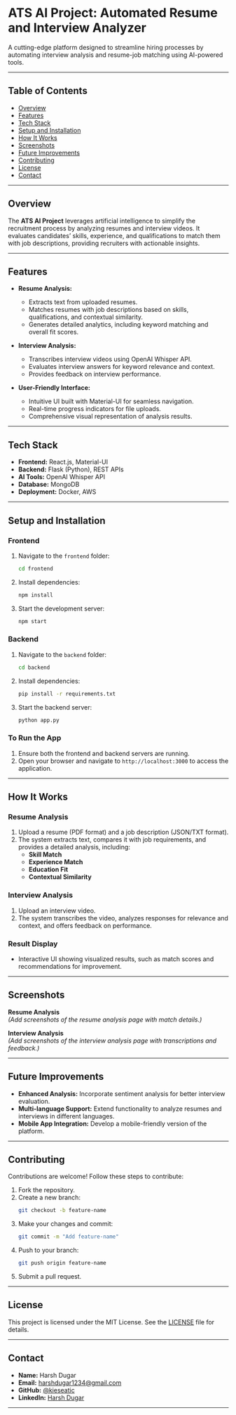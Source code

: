 
# **ATS AI Project: Automated Resume and Interview Analyzer**

A cutting-edge platform designed to streamline hiring processes by automating interview analysis and resume-job matching using AI-powered tools.

---

## **Table of Contents**
- [Overview](#overview)
- [Features](#features)
- [Tech Stack](#tech-stack)
- [Setup and Installation](#setup-and-installation)
- [How It Works](#how-it-works)
- [Screenshots](#screenshots)
- [Future Improvements](#future-improvements)
- [Contributing](#contributing)
- [License](#license)
- [Contact](#contact)

---

## **Overview**
The **ATS AI Project** leverages artificial intelligence to simplify the recruitment process by analyzing resumes and interview videos. It evaluates candidates’ skills, experience, and qualifications to match them with job descriptions, providing recruiters with actionable insights.

---

## **Features**
- **Resume Analysis:**
  - Extracts text from uploaded resumes.
  - Matches resumes with job descriptions based on skills, qualifications, and contextual similarity.
  - Generates detailed analytics, including keyword matching and overall fit scores.

- **Interview Analysis:**
  - Transcribes interview videos using OpenAI Whisper API.
  - Evaluates interview answers for keyword relevance and context.
  - Provides feedback on interview performance.

- **User-Friendly Interface:**
  - Intuitive UI built with Material-UI for seamless navigation.
  - Real-time progress indicators for file uploads.
  - Comprehensive visual representation of analysis results.

---

## **Tech Stack**
- **Frontend:** React.js, Material-UI
- **Backend:** Flask (Python), REST APIs
- **AI Tools:** OpenAI Whisper API
- **Database:** MongoDB
- **Deployment:** Docker, AWS

---

## **Setup and Installation**

### **Frontend**
1. Navigate to the `frontend` folder:
   ```bash
   cd frontend
   ```
2. Install dependencies:
   ```bash
   npm install
   ```
3. Start the development server:
   ```bash
   npm start
   ```

### **Backend**
1. Navigate to the `backend` folder:
   ```bash
   cd backend
   ```
2. Install dependencies:
   ```bash
   pip install -r requirements.txt
   ```
3. Start the backend server:
   ```bash
   python app.py
   ```

### **To Run the App**
1. Ensure both the frontend and backend servers are running.
2. Open your browser and navigate to `http://localhost:3000` to access the application.

---

## **How It Works**

### **Resume Analysis**
1. Upload a resume (PDF format) and a job description (JSON/TXT format).
2. The system extracts text, compares it with job requirements, and provides a detailed analysis, including:
   - **Skill Match**
   - **Experience Match**
   - **Education Fit**
   - **Contextual Similarity**

### **Interview Analysis**
1. Upload an interview video.
2. The system transcribes the video, analyzes responses for relevance and context, and offers feedback on performance.

### **Result Display**
- Interactive UI showing visualized results, such as match scores and recommendations for improvement.

---

## **Screenshots**
**Resume Analysis**  
*(Add screenshots of the resume analysis page with match details.)*

**Interview Analysis**  
*(Add screenshots of the interview analysis page with transcriptions and feedback.)*

---

## **Future Improvements**
- **Enhanced Analysis:** Incorporate sentiment analysis for better interview evaluation.
- **Multi-language Support:** Extend functionality to analyze resumes and interviews in different languages.
- **Mobile App Integration:** Develop a mobile-friendly version of the platform.

---

## **Contributing**
Contributions are welcome! Follow these steps to contribute:
1. Fork the repository.
2. Create a new branch:
   ```bash
   git checkout -b feature-name
   ```
3. Make your changes and commit:
   ```bash
   git commit -m "Add feature-name"
   ```
4. Push to your branch:
   ```bash
   git push origin feature-name
   ```
5. Submit a pull request.

---

## **License**
This project is licensed under the MIT License. See the [LICENSE](LICENSE) file for details.

---

## **Contact**
- **Name:** Harsh Dugar
- **Email:** harshdugar1234@gmail.com 
- **GitHub:** [@kieseatic](https://github.com/kieseatic)  
- **LinkedIn:** [Harsh Dugar](https://www.linkedin.com/in/harsh3239/)

---

